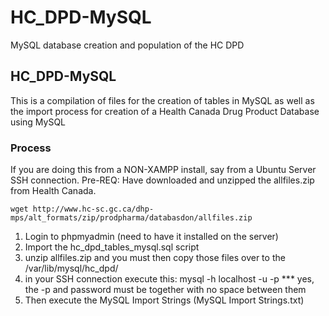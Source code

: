 # HC_DPD-MySQL
MySQL database creation and population of the HC DPD

## HC_DPD-MySQL
This is a compilation of files for the creation of tables in MySQL as well as the import process for creation of a Health Canada Drug Product Database using MySQL
### Process

If you are doing this from a NON-XAMPP install, say from a Ubuntu Server SSH connection.
Pre-REQ: Have downloaded and unzipped the allfiles.zip from Health Canada.
```
wget http://www.hc-sc.gc.ca/dhp-mps/alt_formats/zip/prodpharma/databasdon/allfiles.zip
````
1. Login to phpmyadmin (need to have it installed on the server)
2. Import the hc_dpd_tables_mysql.sql script
3. unzip allfiles.zip and you must then copy those files over to the /var/lib/mysql/hc_dpd/
4. in your SSH connection execute this: mysql -h localhost -u <MySQL Username> -p<password>
*** yes, the -p and password must be together with no space between them
5. Then execute the MySQL Import Strings (MySQL Import Strings.txt)
